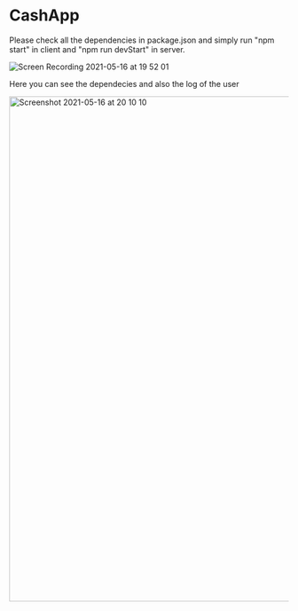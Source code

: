 # CashApp
Please check all the dependencies in package.json and simply run "npm start" in client and "npm run devStart" in server.

![Screen Recording 2021-05-16 at 19 52 01](https://user-images.githubusercontent.com/79869042/118409285-9adad080-b681-11eb-9294-9788778d82be.gif)

Here you can see the dependecies and also the log of the user

<img width="910" alt="Screenshot 2021-05-16 at 20 10 10" src="https://user-images.githubusercontent.com/79869042/118409561-e477eb00-b682-11eb-88b4-62712de01174.png">

